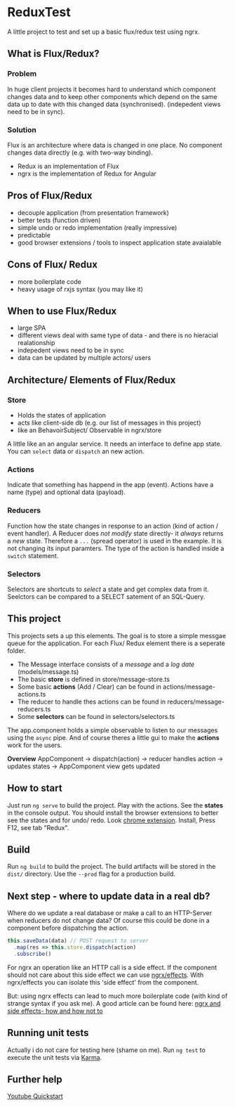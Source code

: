 # ReduxTest
A little project to test and set up a basic flux/redux test using ngrx.

## What is Flux/Redux?
### Problem
In huge client projects it becomes hard to understand which component changes data and to keep
other components which depend on the same data up to date with this changed data (synchronised).
(indepedent views need to be in sync).

### Solution
Flux is an architecture where data is changed in one place. No component changes data directly (e.g. with two-way binding).
  - Redux is an implementation of Flux
  - ngrx is the implementation of Redux for Angular

## Pros of Flux/Redux
- decouple application (from presentation framework)
- better tests (function driven)
- simple undo or redo implementation (really impressive)
- predictable
- good browser extensions / tools to inspect application state avaialable

## Cons of Flux/ Redux
- more boilerplate code
- heavy usage of rxjs syntax (you may like it)

## When to use Flux/Redux
- large SPA
- different views deal with same type of data - and there is no hieracial realationship
- indepedent views need to be in sync
- data can be updated by multiple actors/ users

## Architecture/ Elements of Flux/Redux
### Store
  - Holds the states of application
  - acts like client-side db  (e.g. our list of messages in this project)
  - like an BehavoirSubject/ Observable in ngrx/store

A little like an an angular service. It needs an interface to define app state.
You can `select` data or `dispatch` an new action.

### Actions
Indicate that something has happend in the app (event). Actions have a name (type) and optional data (payload).

### Reducers
Function how the state changes in response to an action (kind of action / event handler).
A Reducer does *not modify* state directly- it *always* returns a *new* state.
Therefore a `...` (spread operator) is used in the example.
It is not changing its input paramters.  The type of the action is handled inside a `switch` statement.

### Selectors
Selectors are shortcuts to *select* a state and get complex data from it.
Seelctors can be compared to a SELECT satement of an SQL-Query.

## This project
This projects sets a up this elements. The goal is to store a simple messgae queue for the application.
For each Flux/ Redux element there is a seperate folder.

- The Message interface consists of a *message* and a *log date* (models/message.ts)
- The basic **store** is defined in store/message-store.ts
- Some basic **actions** (Add / Clear) can be found in actions/message-actions.ts
- The reducer to handle thes actions can be found in reducers/message-reducers.ts
- Some **selectors** can be found in selectors/selectors.ts 

The app.component holds a simple observable to listen to our messages using the `async` pipe.
And of course theres a little gui to make the **actions** work for the users.

**Overview**
AppComponent -> dispatch(action) -> reducer handles action -> updates states -> AppComponent view gets updated

## How to start
Just run `ng serve` to build the project.
Play with the actions.
See the **states** in the console output.
You should install the browser extensions to better see the states and for undo/ redo. 
Look [chrome extension](https://chrome.google.com/webstore/detail/redux-devtools/lmhkpmbekcpmknklioeibfkpmmfibljd).
Install, Press F12, see tab "Redux".

## Build
Run `ng build` to build the project. The build artifacts will be stored in the `dist/` directory. Use the `--prod` flag for a production build.

## Next step - where to update data in a real db?
Where do we update a real database or make a call to an HTTP-Server when reducers do not change data?
Of course this could be done in a component before dispatching the action.

```ts
this.saveData(data) // POST request to server
  .map(res => this.store.dispatch(action)
  .subscribe()
```
For ngrx an operation like an HTTP call is a side effect.
If the component should not care about this side effect we can use [ngrx/effects](https://github.com/ngrx/platform/blob/master/docs/effects/README.md).
With ngrx/effects you can isolate this 'side effect' from the component.

But: using ngrx effects can lead to much more boilerplate code (with kind of strange syntax if you ask me).
A good article can be found here: [ngrx and side effects- how and how not to](https://medium.com/@m3po22/stop-using-ngrx-effects-for-that-a6ccfe186399)

## Running unit tests
Actually i do not care for testing here (shame on me).
Run `ng test` to execute the unit tests via [Karma](https://karma-runner.github.io).

## Further help
[Youtube Quickstart](https://www.youtube.com/watch?v=f97ICOaekNU)
